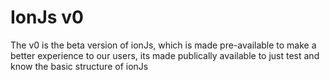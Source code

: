 # IonJs v0

The v0 is the beta version of ionJs, which is made pre-available to make a better experience to our users, its made publically available to just test and know the basic structure of ionJs
